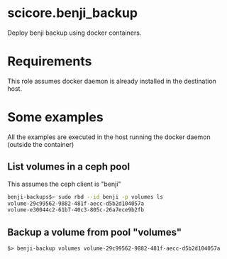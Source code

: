 # scicore.benji_backup

Deploy benji backup using docker containers. 


# Requirements

This role assumes docker daemon is already installed in the destination host.


# Some examples

All the examples are executed in the host running the docker daemon (outside the container)

## List volumes in a ceph pool

This assumes the ceph client is "benji"

```bash
benji-backups$> sudo rbd --id benji -p volumes ls
volume-29c99562-9882-481f-aecc-d5b2d104057a
volume-e30044c2-61b7-40c3-805c-26a7ece9b2fb
```
## Backup a volume from pool "volumes"

`$> benji-backup volumes volume-29c99562-9882-481f-aecc-d5b2d104057a`
